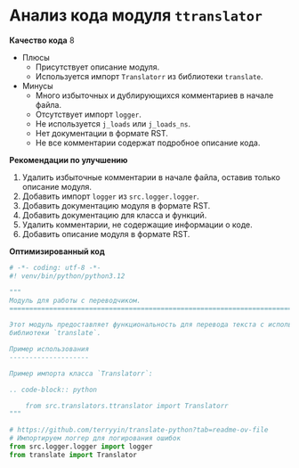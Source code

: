 # Анализ кода модуля `ttranslator`

**Качество кода**
8
-  Плюсы
    - Присутствует описание модуля.
    - Используется импорт `Translatorr` из библиотеки `translate`.
-  Минусы
    -  Много избыточных и дублирующихся комментариев в начале файла.
    -  Отсутствует импорт `logger`.
    -  Не используется `j_loads` или `j_loads_ns`.
    -  Нет документации в формате RST.
    -  Не все комментарии содержат подробное описание кода.

**Рекомендации по улучшению**

1.  Удалить избыточные комментарии в начале файла, оставив только описание модуля.
2.  Добавить импорт `logger` из `src.logger.logger`.
3.  Добавить документацию модуля в формате RST.
4.  Добавить документацию для класса и функций.
5.  Удалить комментарии, не содержащие информации о коде.
6.  Добавить описание модуля в формате RST.

**Оптимизированный код**

```python
# -*- coding: utf-8 -*-
#! venv/bin/python/python3.12

"""
Модуль для работы с переводчиком.
=========================================================================================

Этот модуль предоставляет функциональность для перевода текста с использованием сторонней
библиотеки `translate`.

Пример использования
--------------------

Пример импорта класса `Translatorr`:

.. code-block:: python

    from src.translators.ttranslator import Translatorr
"""

# https://github.com/terryyin/translate-python?tab=readme-ov-file
# Импортируем логгер для логирования ошибок
from src.logger.logger import logger
from translate import Translator
```